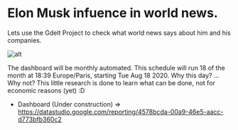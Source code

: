 # Elon Musk infuence in world news.

Lets use the Gdelt Project to check what world news says about him and his companies.

![alt](pics/elon_project.gif)

The dashboard will be monthly automated. This schedule will run 18 of the month at 18:39 Europe/Paris, starting Tue Aug 18 2020. Why this day? ... Why not? This little research is done to learn what can be done, not for economic reasons (yet) :D

- Dashboard (Under construction) => https://datastudio.google.com/reporting/4578bcda-00a9-46e5-aacc-d773bfb360c2